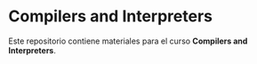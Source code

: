 # Compilers and Interpreters

Este repositorio contiene materiales para el curso **Compilers and Interpreters**.